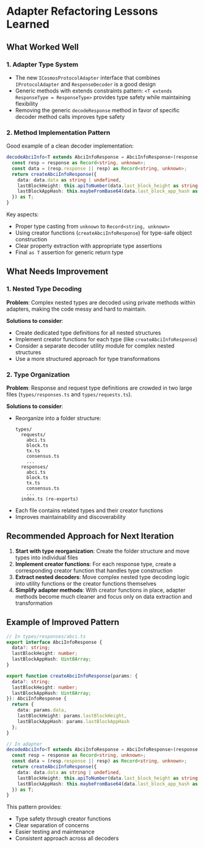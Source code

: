 # Adapter Refactoring Lessons Learned

## What Worked Well

### 1. Adapter Type System
- The new `ICosmosProtocolAdapter` interface that combines `IProtocolAdapter` and `ResponseDecoder` is a good design
- Generic methods with extends constraints pattern: `<T extends ResponseType = ResponseType>` provides type safety while maintaining flexibility
- Removing the generic `decodeResponse` method in favor of specific decoder method calls improves type safety

### 2. Method Implementation Pattern
Good example of a clean decoder implementation:

```typescript
decodeAbciInfo<T extends AbciInfoResponse = AbciInfoResponse>(response: unknown): T {
  const resp = response as Record<string, unknown>;
  const data = (resp.response || resp) as Record<string, unknown>;
  return createAbciInfoResponse({
    data: data.data as string | undefined,
    lastBlockHeight: this.apiToNumber(data.last_block_height as string | null | undefined),
    lastBlockAppHash: this.maybeFromBase64(data.last_block_app_hash as string | null | undefined)
  }) as T;
}
```

Key aspects:
- Proper type casting from `unknown` to `Record<string, unknown>`
- Using creator functions (`createAbciInfoResponse`) for type-safe object construction
- Clear property extraction with appropriate type assertions
- Final `as T` assertion for generic return type

## What Needs Improvement

### 1. Nested Type Decoding
**Problem**: Complex nested types are decoded using private methods within adapters, making the code messy and hard to maintain.

**Solutions to consider**:
- Create dedicated type definitions for all nested structures
- Implement creator functions for each type (like `createAbciInfoResponse`)
- Consider a separate decoder utility module for complex nested structures
- Use a more structured approach for type transformations

### 2. Type Organization
**Problem**: Response and request type definitions are crowded in two large files (`types/responses.ts` and `types/requests.ts`).

**Solutions to consider**:
- Reorganize into a folder structure:
  ```
  types/
    requests/
      abci.ts
      block.ts
      tx.ts
      consensus.ts
      ...
    responses/
      abci.ts
      block.ts
      tx.ts
      consensus.ts
      ...
    index.ts (re-exports)
  ```
- Each file contains related types and their creator functions
- Improves maintainability and discoverability

## Recommended Approach for Next Iteration

1. **Start with type reorganization**: Create the folder structure and move types into individual files
2. **Implement creator functions**: For each response type, create a corresponding creator function that handles type construction
3. **Extract nested decoders**: Move complex nested type decoding logic into utility functions or the creator functions themselves
4. **Simplify adapter methods**: With creator functions in place, adapter methods become much cleaner and focus only on data extraction and transformation

## Example of Improved Pattern

```typescript
// In types/responses/abci.ts
export interface AbciInfoResponse {
  data?: string;
  lastBlockHeight: number;
  lastBlockAppHash: Uint8Array;
}

export function createAbciInfoResponse(params: {
  data?: string;
  lastBlockHeight: number;
  lastBlockAppHash: Uint8Array;
}): AbciInfoResponse {
  return {
    data: params.data,
    lastBlockHeight: params.lastBlockHeight,
    lastBlockAppHash: params.lastBlockAppHash
  };
}

// In adapter
decodeAbciInfo<T extends AbciInfoResponse = AbciInfoResponse>(response: unknown): T {
  const resp = response as Record<string, unknown>;
  const data = (resp.response || resp) as Record<string, unknown>;
  return createAbciInfoResponse({
    data: data.data as string | undefined,
    lastBlockHeight: this.apiToNumber(data.last_block_height as string | null | undefined),
    lastBlockAppHash: this.maybeFromBase64(data.last_block_app_hash as string | null | undefined)
  }) as T;
}
```

This pattern provides:
- Type safety through creator functions
- Clear separation of concerns
- Easier testing and maintenance
- Consistent approach across all decoders
